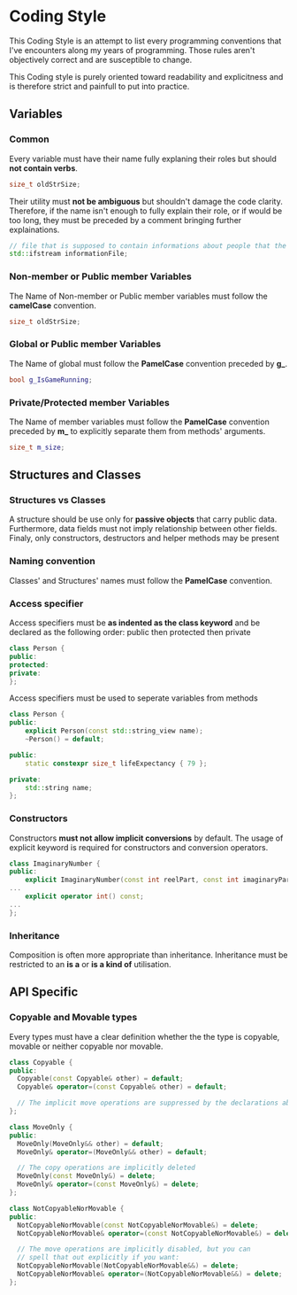 Coding Style
=============

This Coding Style is an attempt to list every programming conventions that I've encounters along my
years of programming. Those rules aren't objectively correct and are susceptible to change.

This Coding style is purely oriented toward readability and explicitness and is therefore strict and
painfull to put into practice.


Variables
----------------------

### Common
Every variable must have their name fully explaning their roles but should **not contain verbs**.
```cpp
size_t oldStrSize;
```

Their utility must **not be ambiguous** but shouldn't damage the code clarity. Therefore, if the name
isn't enough to fully explain their role, or if would be too long, they must be preceded by a comment
bringing further explainations.
```cpp
// file that is supposed to contain informations about people that the user is connected to
std::ifstream informationFile;
```


### Non-member or Public member Variables
The Name of Non-member or Public member variables must follow the **camelCase** convention.
```cpp
size_t oldStrSize;
```



### Global or Public member Variables
The Name of global must follow the **PamelCase** convention preceded by **g_**.
```cpp
bool g_IsGameRunning;
```



### Private/Protected member Variables
The Name of member variables must follow the **PamelCase** convention preceded by **m_** to
explicitly separate them from methods' arguments.
```cpp
size_t m_size;
```



Structures and Classes
----------------------

### Structures vs Classes
A structure should be use only for **passive objects** that carry public data.
Furthermore, data fields must not imply relationship between other fields.
Finaly, only constructors, destructors and helper methods may be present

### Naming convention
Classes' and Structures' names must follow the **PamelCase** convention.

### Access specifier
Access specifiers must be **as indented as the class keyword** and be declared as the following
order: public then protected then private
```cpp
class Person {
public:
protected:
private:
};
```

Access specifiers must be used to seperate variables from methods
```cpp
class Person {
public:
    explicit Person(const std::string_view name);
    ~Person() = default;

public:
    static constexpr size_t lifeExpectancy { 79 };

private:
    std::string name;
};
```


### Constructors
Constructors **must not allow implicit conversions** by default. The usage of explicit keyword is required
for constructors and conversion operators.
```cpp
class ImaginaryNumber {
public:
    explicit ImaginaryNumber(const int reelPart, const int imaginaryPart);
...
    explicit operator int() const;
...
};
```

### Inheritance
Composition is often more appropriate than inheritance. Inheritance must be restricted to an **is a** or **is a kind of** utilisation.

API Specific
----------------------

### Copyable and Movable types
Every types must have a clear definition whether the the type is copyable,
movable or neither copyable nor movable.
```cpp
class Copyable {
public:
  Copyable(const Copyable& other) = default;
  Copyable& operator=(const Copyable& other) = default;

  // The implicit move operations are suppressed by the declarations above.
};

class MoveOnly {
public:
  MoveOnly(MoveOnly&& other) = default;
  MoveOnly& operator=(MoveOnly&& other) = default;

  // The copy operations are implicitly deleted
  MoveOnly(const MoveOnly&) = delete;
  MoveOnly& operator=(const MoveOnly&) = delete;
};

class NotCopyableNorMovable {
public:
  NotCopyableNorMovable(const NotCopyableNorMovable&) = delete;
  NotCopyableNorMovable& operator=(const NotCopyableNorMovable&) = delete;

  // The move operations are implicitly disabled, but you can
  // spell that out explicitly if you want:
  NotCopyableNorMovable(NotCopyableNorMovable&&) = delete;
  NotCopyableNorMovable& operator=(NotCopyableNorMovable&&) = delete;
};
```

